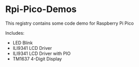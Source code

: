 # Rpi-Pico-Demos
This registry contains some code demo for Raspberry Pi Pico

Includes:
- LED Blink
- ILI9341 LCD Driver
- ILI9341 LCD Driver with PIO
- TM1637 4-Digit Display
